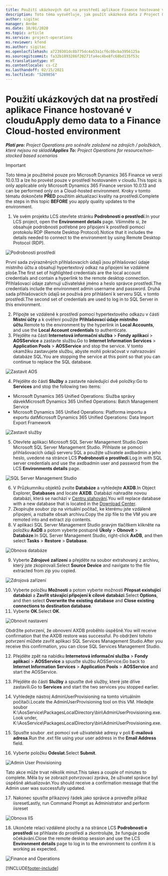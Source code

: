 ```yaml
---
title: Použití ukázkových dat na prostředí aplikace Finance hostované v cloudu
description: Toto téma vysvětluje, jak použít ukázková data z Project Operations na prostředí Dynamics 365 Finance hostované v cloudu.
author: sigitac
manager: Annbe
ms.date: 10/01/2020
ms.topic: article
ms.service: project-operations
ms.reviewer: kfend
ms.author: sigitac
ms.openlocfilehash: a7239301dc8b775dc4a53a1cf6c0bcba3956125a
ms.sourcegitcommit: fa32b1893286f20271fa4ec4be8fc68bd135f53c
ms.translationtype: HT
ms.contentlocale: cs-CZ
ms.lasthandoff: 02/15/2021
ms.locfileid: "5289856"
---
```

# <a name="apply-demo-data-to-a-finance-cloud-hosted-environment"></a><span data-ttu-id="6670d-103">Použití ukázkových dat na prostředí aplikace Finance hostované v cloudu</span><span class="sxs-lookup"><span data-stu-id="6670d-103">Apply demo data to a Finance Cloud-hosted environment</span></span>

<span data-ttu-id="6670d-104">_**Platí pro:** Project Operations pro scénáře založené na zdrojích / položkách, které nejsou na skladě_</span><span class="sxs-lookup"><span data-stu-id="6670d-104">_**Applies To:** Project Operations for resource/non-stocked based scenarios_</span></span>

> [!IMPORTANT]
> <span data-ttu-id="6670d-105">Toto téma je použitelné pouze pro Microsoft Dynamics 365 Finance ve verzi 10.0.13 a lze ho provést pouze v prostředí hostovaném v cloudu.</span><span class="sxs-lookup"><span data-stu-id="6670d-105">This topic is only applicable only Microsoft Dynamics 365 Finance version 10.0.13 and can be performed only on a Cloud-hosted environment.</span></span> <span data-ttu-id="6670d-106">Kroky v tomto tématu dokončete **PŘED** použitím aktualizací kvality na prostředí.</span><span class="sxs-lookup"><span data-stu-id="6670d-106">Complete the steps in this topic **BEFORE** you apply quality updates to the environment.</span></span>

1. <span data-ttu-id="6670d-107">Ve svém projektu LCS otevřete stránku **Podrobnosti o prostředí**.</span><span class="sxs-lookup"><span data-stu-id="6670d-107">In your LCS project, open the **Environment details** page.</span></span> <span data-ttu-id="6670d-108">Všimněte si, že obsahuje podrobnosti potřebné pro připojení k prostředí pomocí protokolu RDP (Remote Desktop Protocol).</span><span class="sxs-lookup"><span data-stu-id="6670d-108">Notice that it includes the details needed to connect to the environment by using Remote Desktop Protocol (RDP).</span></span>

![Podrobnosti prostředí ](./media/1EnvironmentDetails.png)

<span data-ttu-id="6670d-110">První sada zvýrazněných přihlašovacích údajů jsou přihlašovací údaje místního účtu a obsahují hypertextový odkaz na připojení ke vzdálené ploše.</span><span class="sxs-lookup"><span data-stu-id="6670d-110">The first set of highlighted credentials are the local account credentials and contain a hyperlink to the remote desktop connection.</span></span> <span data-ttu-id="6670d-111">Přihlašovací údaje zahrnují uživatelské jméno a heslo správce prostředí.</span><span class="sxs-lookup"><span data-stu-id="6670d-111">The credentials include the environment admin username and password.</span></span> <span data-ttu-id="6670d-112">Druhá sada přihlašovacích údajů se používá pro přihlášení k serveru SQL v tomto prostředí.</span><span class="sxs-lookup"><span data-stu-id="6670d-112">The second set of credentials are used to log in to SQL Server in this environment.</span></span>

2. <span data-ttu-id="6670d-113">Připojte se vzdáleně k prostředí pomocí hypertextového odkazu v části **Místní účty** a k ověření použijte **Přihlašovací údaje místního účtu**.</span><span class="sxs-lookup"><span data-stu-id="6670d-113">Remote to the environment by the hyperlink in **Local Accounts**, and use the **Local Account credentials** to authenticate.</span></span>
3. <span data-ttu-id="6670d-114">Přejděte na části **Internetová informační služba** > **Fondy aplikací** > **AOSService** a zastavte službu.</span><span class="sxs-lookup"><span data-stu-id="6670d-114">Go to **Internet Information Services** > **Application Pools** > **AOSService** and stop the service.</span></span> <span data-ttu-id="6670d-115">V tomto okamžiku zastavujete službu, abyste mohli pokračovat v nahrazování databáze SQL.</span><span class="sxs-lookup"><span data-stu-id="6670d-115">You are stopping the service at this point so that you can continue to replace the SQL database.</span></span>

![Zastavit AOS](./media/2StopAOS.png)

4. <span data-ttu-id="6670d-117">Přejděte do části **Služby** a zastavte následující dvě položky:</span><span class="sxs-lookup"><span data-stu-id="6670d-117">Go to **Services** and stop the following two items:</span></span>

- <span data-ttu-id="6670d-118">Microsoft Dynamics 365 Unified Operations: Služba správy dávek</span><span class="sxs-lookup"><span data-stu-id="6670d-118">Microsoft Dynamics 365 Unified Operations: Batch Management Service</span></span>
- <span data-ttu-id="6670d-119">Microsoft Dynamics 365 Unified Operations: Platforma importu a exportu dat</span><span class="sxs-lookup"><span data-stu-id="6670d-119">Microsoft Dynamics 365 Unified Operations: Data Import Export Framework</span></span>

![Zastavit služby](./media/3StopServices.png)

5. <span data-ttu-id="6670d-121">Otevřete aplikaci Microsoft SQL Server Management Studio.</span><span class="sxs-lookup"><span data-stu-id="6670d-121">Open Microsoft SQL Server Management Studio.</span></span> <span data-ttu-id="6670d-122">Přihlaste se pomocí přihlašovacích údajů serveru SQL a použijte uživatele axdbadmin a jeho heslo, uvedené na stránce LCS **Podrobnosti o prostředí**.</span><span class="sxs-lookup"><span data-stu-id="6670d-122">Log in with SQL server credentials and use the axdbadmin user and password from the LCS **Environments details** page.</span></span>

![SQL Server Management Studio](./media/4SSMS.png)

6. <span data-ttu-id="6670d-124">V Průzkumníku objektů zvolte **Databáze** a vyhledejte **AXDB**.</span><span class="sxs-lookup"><span data-stu-id="6670d-124">In Object Explorer, **Databases** and locate **AXDB**.</span></span> <span data-ttu-id="6670d-125">Databázi nahradíte novou databází, která se nachází v [Centru stahování](https://download.microsoft.com/download/1/a/3/1a314bd2-b082-4a87-abdc-1ba26c92b63d/ProjOpsDemoDataFOGARelease.zip).</span><span class="sxs-lookup"><span data-stu-id="6670d-125">You will replace database with a new database that is located in the [Download Center](https://download.microsoft.com/download/1/a/3/1a314bd2-b082-4a87-abdc-1ba26c92b63d/ProjOpsDemoDataFOGARelease.zip).</span></span> 
7. <span data-ttu-id="6670d-126">Zkopírujte soubor zip na virtuální počítač, ke kterému jste vzdáleně připojeni, a rozbalte obsah archivu.</span><span class="sxs-lookup"><span data-stu-id="6670d-126">Copy the zip file to the VM you are remoted into and extract zip contents.</span></span>
8. <span data-ttu-id="6670d-127">V aplikaci SQL Server Management Studio pravým tlačítkem klikněte na položku **AxDB** a potom vyberte postupně **Úkoly** > **Obnovit** > **Databáze**.</span><span class="sxs-lookup"><span data-stu-id="6670d-127">In SQL Server Management Studio, right-click **AxDB**, and then select **Tasks** > **Restore** > **Database**.</span></span>

![Obnova databáze](./media/5RestoreDatabase.png)

9. <span data-ttu-id="6670d-129">Vyberte **Zdrojové zařízení** a přejděte na soubor extrahovaný z archivu, který jste zkopírovali.</span><span class="sxs-lookup"><span data-stu-id="6670d-129">Select **Source Device** and navigate to the file extracted from zip you copied.</span></span>

![Zdrojová zařízení](./media/6SourceDevice.png)

10. <span data-ttu-id="6670d-131">Vyberte položku **Možnosti** a potom vyberte možnosti **Přepsat existující databázi** a **Zavřít stávající připojení k cílové databázi**.</span><span class="sxs-lookup"><span data-stu-id="6670d-131">Select **Options**, and then select **Overwrite the existing database** and **Close existing connections to destination database**.</span></span> 
11. <span data-ttu-id="6670d-132">Vyberte **OK**.</span><span class="sxs-lookup"><span data-stu-id="6670d-132">Select **OK**.</span></span>

![Obnovit nastavení](./media/7RestoreSetting.png)

<span data-ttu-id="6670d-134">Obdržíte potvrzení, že obnovení AXDB proběhlo úspěšně.</span><span class="sxs-lookup"><span data-stu-id="6670d-134">You will receive confirmation that the AXDB restore was successful.</span></span> <span data-ttu-id="6670d-135">Po obdržení tohoto potvrzení můžete zavřít aplikaci SQL Services Management Studio.</span><span class="sxs-lookup"><span data-stu-id="6670d-135">After you receive this confirmation, you can close SQL Services Management Studio.</span></span>

12. <span data-ttu-id="6670d-136">Přejděte zpět na nabídku **Internetová informační služba** > **Fondy aplikací** > **AOSService** a spusťte službu AOSService.</span><span class="sxs-lookup"><span data-stu-id="6670d-136">Go back to **Internet Information Services** > **Application Pools** > **AOSService** and start the AOSService.</span></span>
13. <span data-ttu-id="6670d-137">Přejděte do části **Služby** a spusťte dvě služby, které jste dříve zastavili.</span><span class="sxs-lookup"><span data-stu-id="6670d-137">Go to **Services** and start the two services you stopped earlier.</span></span>

14. <span data-ttu-id="6670d-138">Vyhledejte nástroj AdminUserProvisioning na tomto virtuálním počítači.</span><span class="sxs-lookup"><span data-stu-id="6670d-138">Locate the AdminUserProvisioning tool on this VM.</span></span> <span data-ttu-id="6670d-139">Hledejte soubor K:\AosService\PackagesLocalDirectory\bin\AdminUserProvisioning.exe.</span><span class="sxs-lookup"><span data-stu-id="6670d-139">Look under, K:\AosService\PackagesLocalDirectory\bin\AdminUserProvisioning.exe.</span></span>
15. <span data-ttu-id="6670d-140">Spusťte soubor .ext pomocí své uživatelské adresy v poli **E-mailová adresa**.</span><span class="sxs-lookup"><span data-stu-id="6670d-140">Run the .ext file using your user address in the **Email Address** field.</span></span> 
16. <span data-ttu-id="6670d-141">Vyberte položku **Odeslat**.</span><span class="sxs-lookup"><span data-stu-id="6670d-141">Select **Submit**.</span></span>

![Admin User Provisioning](./media/8AdminUserProvisioning.png)

<span data-ttu-id="6670d-143">Tato akce může trvat několik minut.</span><span class="sxs-lookup"><span data-stu-id="6670d-143">This takes a couple of minutes to complete.</span></span> <span data-ttu-id="6670d-144">Měla by se zobrazit potvrzovací zpráva, že uživatel správce byl úspěšně aktualizován.</span><span class="sxs-lookup"><span data-stu-id="6670d-144">You should receive a confirmation message that the Admin user was successfully updated.</span></span>

17. <span data-ttu-id="6670d-145">Nakonec spusťte příkazový řádek jako správce a proveďte příkaz iisreset</span><span class="sxs-lookup"><span data-stu-id="6670d-145">Lastly, run Command Prompt as Administrator and perform iisreset</span></span>

![Obnova IIS](./media/9IISReset.png)

18. <span data-ttu-id="6670d-147">Ukončete relaci vzdálené plochy a na stránce LCS **Podrobnosti o prostředí** se přihlaste do prostředí a zkontrolujte, že funguje podle očekávání.</span><span class="sxs-lookup"><span data-stu-id="6670d-147">Close the remote desktop session and use the LCS **Environment details** page to log in to the environment to confirm it is working as expected.</span></span>

![Finance and Operations](./media/10FinanceAndOperations.png)


[!INCLUDE[footer-include](../includes/footer-banner.md)]